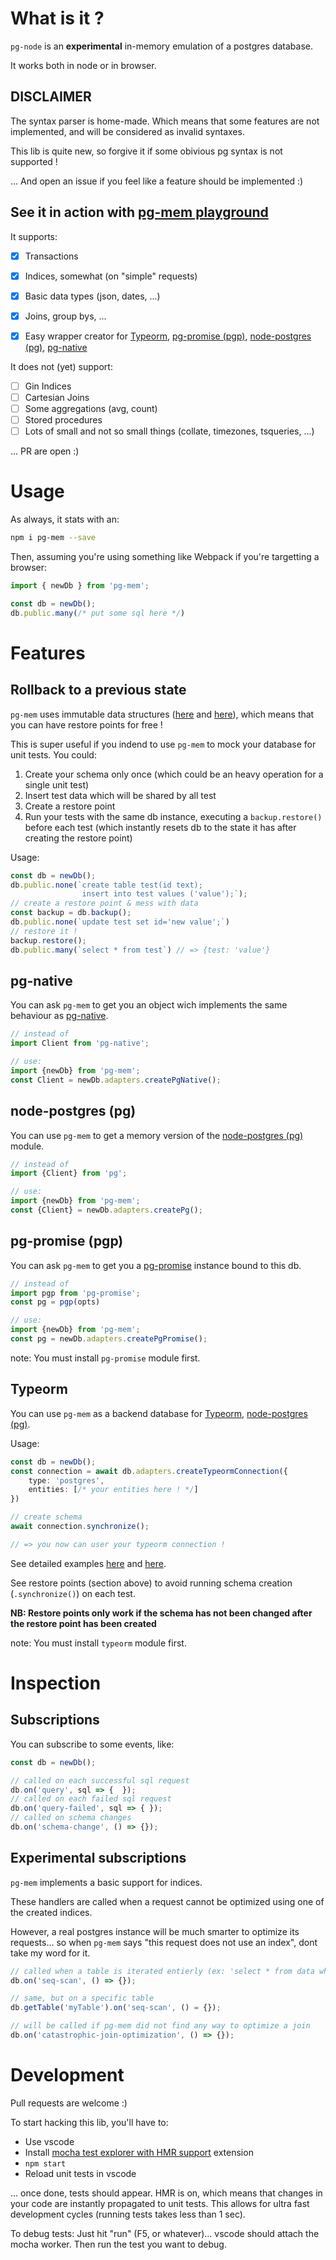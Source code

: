 # What is it ?

`pg-node` is an **experimental** in-memory emulation of a postgres database.

It works both in node or in browser.


## DISCLAIMER

The syntax parser is home-made. Which means that some features are not implemented, and will be considered as invalid syntaxes.

This lib is quite new, so forgive it if some obivious pg syntax is not supported !

... And open an issue if you feel like a feature should be implemented :)


## See it in action with [pg-mem playground](https://oguimbal.github.io/pg-mem-playground/)

It supports:
- [x] Transactions
- [x] Indices, somewhat (on "simple" requests)
- [x] Basic data types (json, dates, ...)
- [x] Joins, group bys, ...
- [x] Easy wrapper creator for [Typeorm](https://github.com/typeorm/typeorm), [pg-promise (pgp)](https://github.com/vitaly-t/pg-promise), [node-postgres (pg)](https://github.com/brianc/node-postgres), [pg-native](https://github.com/brianc/node-pg-native)


It does not (yet) support:
- [ ] Gin Indices
- [ ] Cartesian Joins
- [ ] Some aggregations (avg, count)
- [ ] Stored procedures
- [ ] Lots of small and not so small things (collate, timezones, tsqueries, ...)

... PR are open :)

# Usage

As always, it stats with an:

```bash
npm i pg-mem --save
```

Then, assuming you're using something like Webpack if you're targetting a browser:

```typescript
import { newDb } from 'pg-mem';

const db = newDb();
db.public.many(/* put some sql here */)
```

# Features

## Rollback to a previous state

`pg-mem` uses immutable data structures ([here](https://www.npmjs.com/package/immutable) and [here](https://www.npmjs.com/package/functional-red-black-tree)),
which means that you can have restore points for free !

This is super useful if you indend to use `pg-mem` to mock your database for unit tests.
You could:

1) Create your schema only once (which could be an heavy operation for a single unit test)
2) Insert test data which will be shared by all test
2) Create a restore point
3) Run your tests with the same db instance, executing a `backup.restore()` before each test (which instantly resets db to the state it has after creating the restore point)

Usage:
```typescript
const db = newDb();
db.public.none(`create table test(id text);
                insert into test values ('value');`);
// create a restore point & mess with data
const backup = db.backup();
db.public.none(`update test set id='new value';`)
// restore it !
backup.restore();
db.public.many(`select * from test`) // => {test: 'value'}
```

## pg-native

You can ask `pg-mem` to get you an object wich implements the same behaviour as [pg-native](https://github.com/brianc/node-pg-native).


```typescript
// instead of
import Client from 'pg-native';

// use:
import {newDb} from 'pg-mem';
const Client = newDb.adapters.createPgNative();
```

## node-postgres (pg)

You can use `pg-mem` to get a memory version of the [node-postgres (pg)](https://github.com/brianc/node-postgres) module.

```typescript
// instead of
import {Client} from 'pg';

// use:
import {newDb} from 'pg-mem';
const {Client} = newDb.adapters.createPg();
```


## pg-promise (pgp)

You can ask `pg-mem` to get you a [pg-promise](https://github.com/vitaly-t/pg-promise) instance bound to this db.


```typescript
// instead of
import pgp from 'pg-promise';
const pg = pgp(opts)

// use:
import {newDb} from 'pg-mem';
const pg = newDb.adapters.createPgPromise();
```

note: You must install `pg-promise` module first.

## Typeorm

You can use `pg-mem` as a backend database for [Typeorm](https://github.com/typeorm/typeorm), [node-postgres (pg)](https://github.com/brianc/node-postgres).

Usage:
```typescript
const db = newDb();
const connection = await db.adapters.createTypeormConnection({
    type: 'postgres',
    entities: [/* your entities here ! */]
})

// create schema
await connection.synchronize();

// => you now can user your typeorm connection !
```

See detailed examples [here](samples/typeorm/simple.ts) and [here](samples/typeorm/joins.ts).

See restore points (section above) to avoid running schema creation  (`.synchronize()`) on each test.

__NB: Restore points only work if the schema has not been changed after the restore point has been created__

note: You must install `typeorm` module first.

# Inspection

## Subscriptions
You can subscribe to some events, like:

```typescript
const db = newDb();

// called on each successful sql request
db.on('query', sql => {  });
// called on each failed sql request
db.on('query-failed', sql => { });
// called on schema changes
db.on('schema-change', () => {});
```

## Experimental subscriptions

`pg-mem` implements a basic support for indices.

These handlers are called when a request cannot be optimized using one of the created indices.

However, a real postgres instance will be much smarter to optimize its requests... so when `pg-mem` says "this request does not use an index", dont take my word for it.

```typescript
// called when a table is iterated entierly (ex: 'select * from data where notIndex=3' triggers it)
db.on('seq-scan', () => {});

// same, but on a specific table
db.getTable('myTable').on('seq-scan', () = {});

// will be called if pg-mem did not find any way to optimize a join
db.on('catastrophic-join-optimization', () => {});
```

# Development

Pull requests are welcome :)

To start hacking this lib, you'll have to:
- Use vscode
- Install [mocha test explorer with HMR support](https://marketplace.visualstudio.com/items?itemName=oguimbal.vscode-mocha-test-adapter) extension
- `npm start`
- Reload unit tests in vscode

... once done, tests should appear. HMR is on, which means that changes in your code are instantly propagated to unit tests.
This allows for ultra fast development cycles (running tests takes less than 1 sec).

To debug tests: Just hit "run" (F5, or whatever)... vscode should attach the mocha worker. Then run the test you want to debug.